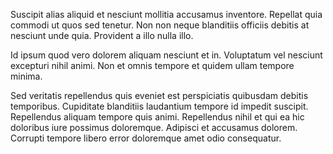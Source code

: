 Suscipit alias aliquid et nesciunt mollitia accusamus inventore. Repellat quia commodi ut quos sed tenetur. Non non neque blanditiis officiis debitis at nesciunt unde quia. Provident a illo nulla illo.
 Id ipsum quod vero dolorem aliquam nesciunt et in. Voluptatum vel nesciunt excepturi nihil animi. Non et omnis tempore et quidem ullam tempore minima.
 Sed veritatis repellendus quis eveniet est perspiciatis quibusdam debitis temporibus. Cupiditate blanditiis laudantium tempore id impedit suscipit. Repellendus aliquam tempore quis animi. Repellendus nihil et qui ea hic doloribus iure possimus doloremque. Adipisci et accusamus dolorem. Corrupti tempore libero error doloremque amet odio consequatur.
